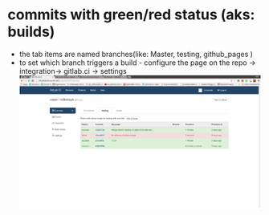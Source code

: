 # commits with green/red status (aks: builds)
- the tab items are named branches(like: Master, testing, github_pages )
- to set which branch triggers a build - configure the page on the repo -> integration-> gitlab.ci -> settings
![commits for branch: 'testing'](review_commits_for_branch_name_testing.png.png)
